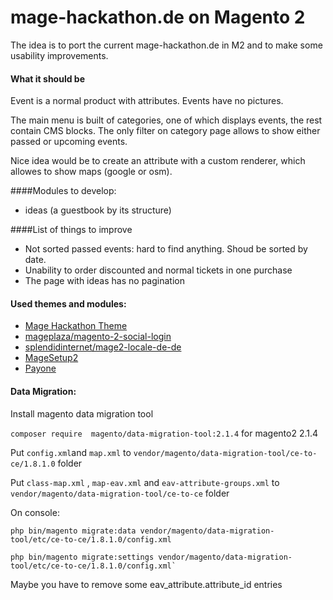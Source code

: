 # mage-hackathon.de on Magento 2
The idea is to port the current mage-hackathon.de in M2 and to make some usability improvements.

#### What it should be
Event is a normal product with attributes. Events have no pictures. 

The main menu is built of categories, one of which displays events, the rest contain CMS blocks.
The only filter on category page allows to show either passed or upcoming events. 

Nice idea would be to create an attribute with a custom renderer, which allowes to show maps (google or osm).

####Modules to develop:
 - ideas (a guestbook by its structure)


####List of things to improve
* Not sorted passed events: hard to find anything. Shoud be sorted by date.
* Unability to order discounted and normal tickets in one purchase
* The page with ideas has no pagination


#### Used themes and modules:
* [Mage Hackathon Theme](https://github.com/magento-hackathon/mage-hackathon-de-m2-theme)
* [mageplaza/magento-2-social-login](https://github.com/mageplaza/Magento-2-Social-Login-Extension)
* [splendidinternet/mage2-locale-de-de](https://github.com/splendidinternet/Magento2_German_LocalePack_de_DE)
* [MageSetup2](https://github.com/firegento/firegento-magesetup2)
* [Payone](https://github.com/PAYONE-GmbH/magento-2)

#### Data Migration:

Install magento data migration tool

`composer require  magento/data-migration-tool:2.1.4` for magento2 2.1.4

Put `config.xml`and `map.xml` to `vendor/magento/data-migration-tool/ce-to-ce/1.8.1.0` folder

Put `class-map.xml` , `map-eav.xml` and `eav-attribute-groups.xml` to `vendor/magento/data-migration-tool/ce-to-ce` folder

On console:
```
php bin/magento migrate:data vendor/magento/data-migration-tool/etc/ce-to-ce/1.8.1.0/config.xml
```

```
php bin/magento migrate:settings vendor/magento/data-migration-tool/etc/ce-to-ce/1.8.1.0/config.xml`
```

Maybe you have to remove some eav_attribute.attribute_id entries